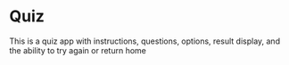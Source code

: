 # Quiz
This is a quiz app with instructions, questions, options, result display, and the ability to try again or return home
